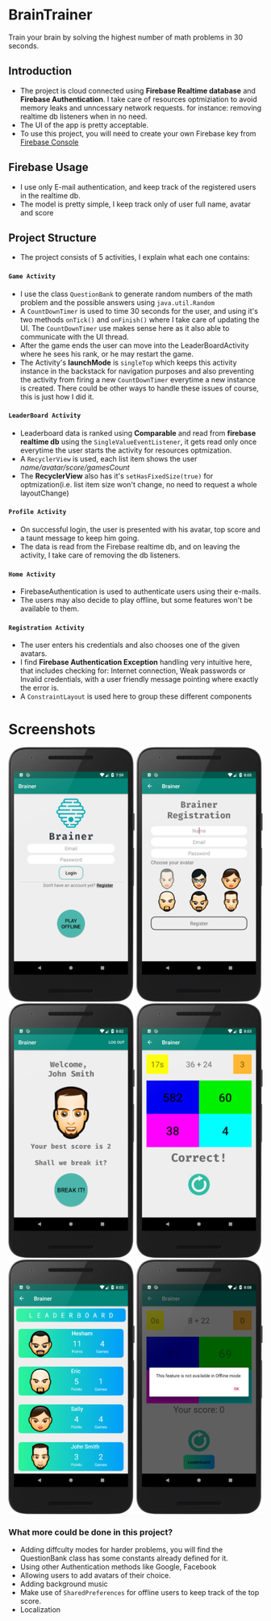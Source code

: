 # BrainTrainer
Train your brain by solving the highest number of math problems in 30 seconds.

<h2>Introduction</h2>

- The project is cloud connected using <b>Firebase Realtime database</b> and <b>Firebase Authentication</b>. I take care of resources optmiziation to avoid memory leaks and unncessary network requests. for instance: removing realtime db listeners when in no need.
- The UI of the app is pretty acceptable.
- To use this project, you will need to create your own Firebase key from <a href="console.firebase.google.com">Firebase Console</a>

<h2>Firebase Usage</h2>

- I use only E-mail authentication, and keep track of the registered users in the realtime db.
- The model is pretty simple, I keep track only of user full name, avatar and score

<h2>Project Structure</h2>

- The project consists of 5 activities, I explain what each one contains:
<h4><code>Game Activity</code></h3>

- I use the class <code>QuestionBank</code> to generate random numbers of the math problem and the possible answers using <code>java.util.Random</code>
- A <code>CountDownTimer</code> is used to time 30 seconds for the user, and using it's two methods <code>onTick()</code> and <code>onFinish()</code> where I take care of updating the UI. The <code>CountDownTimer</code> use makes sense here as it also able to communicate with the UI thread.
- After the game ends the user can move into the LeaderBoardActivity where he sees his rank, or he may restart the game.
- The Activity's <b>launchMode</b> is <code>singleTop</code> which keeps this activity instance in the backstack for navigation purposes and also preventing the activity from firing a new <code>CountDownTimer</code> everytime a new instance is created. There could be other ways to handle these issues of course, this is just how I did it.
<h4><code>LeaderBoard Activity</code></h3>

- Leaderboard data is ranked using <b>Comparable</b> and read from <b>firebase realtime db</b> using the <code>SingleValueEventListener</code>, it gets read only once everytime the user starts the activity for resources optmization.
- A <code>RecyclerView</code> is used, each list item shows the user <i>name/avatar/score/gamesCount</i>
- The <b>RecyclerView</b> also has it's <code>setHasFixedSize(true)</code> for optmization(i.e. list item size won't change, no need to request a whole layoutChange) 
<h4><code>Profile Activity</code></h3>

- On successful login, the user is presented with his avatar, top score and a taunt message to keep him going.
- The data is read from the Firebase realtime db, and on leaving the activity, I take care of removing the db listeners.

<h4><code>Home Activity</code></h3>

- FirebaseAuthentication is used to authenticate users using their e-mails. 
- The users may also decide to play offline, but some features won't be available to them.

<h4><code>Registration Activity</code></h3>

- The user enters his credentials and also chooses one of the given avatars.
- I find <b>Firebase Authentication Exception</b> handling very intuitive here, that includes checking for: Internet connection, Weak passwords or Invalid credentials, with a user friendly message pointing where exactly the error is. 
- A <code>ConstraintLayout</code> is used here to group these different components

# Screenshots
<img src="/images/HomeActivity.png" width="250" />        <img src="/images/RegistrationActivity.png" width="250" />
<img src="/images/ProfileActivity.png" width="250" />  <img src="/images/GameActivity.png" width="250" />        <img src="/images/LeaderBoardActivity.png" width="250" />
<img src="/images/ErrorMessage.png" width="250" />

<h3> What more could be done in this project? </h3>

- Adding diffculty modes for harder problems, you will find the QuestionBank class has some constants already defined for it.
- Using other Authentication methods like Google, Facebook
- Allowing users to add avatars of their choice. 
- Adding background music
- Make use of <code>SharedPreferences</code> for offline users to keep track of the top score.
- Localization
